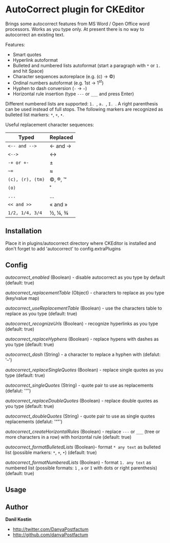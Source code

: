 AutoCorrect plugin for CKEditor
============================

Brings some autocorrect features from MS Word / Open Office word processors.
Works as you type only. At present there is no way to autocorrect an existing text.

Features:

* Smart quotes
* Hyperlink autoformat
* Bulleted and numbered lists autoformat (start a paragraph with `*` or `1.` and hit Space)
* Character sequences autoreplace (e.g. (c) → ©)
* Ordinal numbers autoformat (e.g. 1st → 1<sup>st</sup>)
* Hyphen to dash conversion (`-` → `–`)
* Horizontal rule insertion (type `---` or `___` and press Enter)

Different numbered lists are supported: `1. `, `a. `, `I. `. A right parenthesis can be used instead of full stops.
The following markers are recognized as bulleted list markers: `*`, `+`, `•`.

Useful replacement character sequences:

Typed            | Replaced
---------------- | -------------
`<-- and -->`    | ← and →
`<-->`           | ↔
`-+ or +-`       | ±
`~=`             | ≈
`(c), (r), (tm)` | ©, ®, ™
`(o)`            | ˚
`...`            | …
`<< and >>`      | « and »
`1/2, 1/4, 3/4`  | ½, ¼, ¾

Installation
------------

Place it in plugins/autocorrect directory where CKEditor is installed and don't forget to add 'autocorrect' to config.extraPlugins

Config
------

*autocorrect_enabled* (Boolean) - disable autocorrect as you type by default (default: true)

*autocorrect_replacementTable* (Object) - characters to replace as you type (key/value map)

*autocorrect_useReplacementTable* (Boolean) - use the characters table to replace as you type (default: true)

*autocorrect_recognizeUrls* (Boolean) - recognize hyperlinks as you type (default: true)

*autocorrect_replaceHyphens* (Boolean) - replace hypens with dashes as you type (default: true)

*autocorrect_dash* (String) - a character to replace a hyphen with (defalut: '–')

*autocorrect_replaceSingleQuotes* (Boolean) - replace single quotes as you type (default: true)

*autocorrect_singleQuotes* (String) - quote pair to use as replacements (defalut: '‘’')

*autocorrect_replaceDoubleQuotes* (Boolean) - replace double quotes as you type (default: true)

*autocorrect_doubleQuotes* (String) - quote pair to use as single quotes replacements (defalut: '“”')

*autocorrect_createHorizontalRules* (Boolean) - replace `---` or `___` (tree or more characters in a row) with horizontal rule (default: true)

*autocorrect_formatBulletedLists*  (Boolean)- format `* any text` as bulleted list (possible markers: `*`, `+`, `•`) (default: true)

*autocorrect_formatNumberedLists* (Boolean) - format `1. any text` as numbered list (possible formats: `1` , `a` or `I` with dots or right parenthesis) (default: true)


Usage
-----



Author
------

**Danil Kostin**

+ http://twitter.com/DanyaPostfactum
+ http://github.com/danyaPostfactum